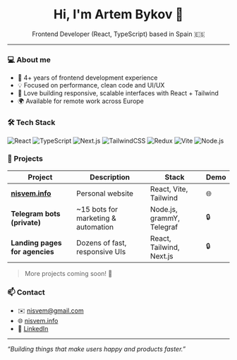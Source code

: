 <h1 align="center">Hi, I'm Artem Bykov 👋</h1>
<p align="center">
  Frontend Developer (React, TypeScript) based in Spain 🇪🇸  
</p>

---

### 💻 About me

- 🧠 4+ years of frontend development experience  
- 💡 Focused on performance, clean code and UI/UX
- 🔁 Love building responsive, scalable interfaces with React + Tailwind
- 🌍 Available for remote work across Europe

### 🛠 Tech Stack

![React](https://img.shields.io/badge/-React-20232A?style=flat-square&logo=react)
![TypeScript](https://img.shields.io/badge/-TypeScript-20232A?style=flat-square&logo=typescript)
![Next.js](https://img.shields.io/badge/-Next.js-20232A?style=flat-square&logo=nextdotjs)
![TailwindCSS](https://img.shields.io/badge/-TailwindCSS-20232A?style=flat-square&logo=tailwind-css)
![Redux](https://img.shields.io/badge/-Redux-20232A?style=flat-square&logo=redux)
![Vite](https://img.shields.io/badge/-Vite-20232A?style=flat-square&logo=vite)
![Node.js](https://img.shields.io/badge/-Node.js-20232A?style=flat-square&logo=nodedotjs)

### 🚀 Projects

| Project | Description | Stack | Demo |
|--------|-------------|-------|------|
| **[nisvem.info](https://nisvem.info)** | Personal website | React, Vite, Tailwind | 🌐 |
| **Telegram bots (private)** | ~15 bots for marketing & automation | Node.js, grammY, Telegraf | 🔒 |
| **Landing pages for agencies** | Dozens of fast, responsive UIs | React, Tailwind, Next.js | 🔒 |

> More projects coming soon! 👀

### 📫 Contact

- ✉️ [nisvem@gmail.com](mailto:nisvem@gmail.com)
- 🌐 [nisvem.info](https://nisvem.info)
- 🔗 [LinkedIn](https://linkedin.com/in/nisvem)

---

_“Building things that make users happy and products faster.”_